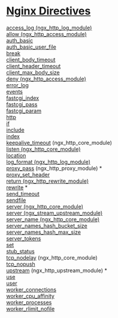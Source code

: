 # [Nginx Directives](http://nginx.org/en/docs/dirindex.html)

[access_log (ngx_http_log_module)](http://nginx.org/en/docs/http/ngx_http_log_module.html#access_log) \
[allow (ngx_http_access_module)](http://nginx.org/en/docs/http/ngx_http_access_module.html#allow) \
[auth_basic](http://nginx.org/en/docs/http/ngx_http_auth_basic_module.html#auth_basic) \
[auth_basic_user_file](http://nginx.org/en/docs/http/ngx_http_auth_basic_module.html#auth_basic_user_file) \
[break](http://nginx.org/en/docs/http/ngx_http_rewrite_module.html#break) \
[client_body_timeout](http://nginx.org/en/docs/http/ngx_http_core_module.html#client_body_timeout) \
[client_header_timeout](http://nginx.org/en/docs/http/ngx_http_core_module.html#client_header_timeout) \
[client_max_body_size](http://nginx.org/en/docs/http/ngx_http_core_module.html#client_max_body_size) \
[deny (ngx_http_access_module)](http://nginx.org/en/docs/http/ngx_http_access_module.html#deny) \
[error_log](http://nginx.org/en/docs/ngx_core_module.html#error_log) \
[events](http://nginx.org/en/docs/ngx_core_module.html#events) \
[fastcgi_index](http://nginx.org/en/docs/http/ngx_http_fastcgi_module.html#fastcgi_index) \
[fastcgi_pass](http://nginx.org/en/docs/http/ngx_http_fastcgi_module.html#fastcgi_pass) \
[fastcgi_param](http://nginx.org/en/docs/http/ngx_http_fastcgi_module.html#fastcgi_param) \
[http](http://nginx.org/en/docs/http/ngx_http_core_module.html#http) \
[if](http://nginx.org/en/docs/http/ngx_http_rewrite_module.html#if) \
[include](http://nginx.org/en/docs/ngx_core_module.html#include) \
[index](http://nginx.org/en/docs/http/ngx_http_index_module.html#index) \
[keepalive_timeout](http://nginx.org/en/docs/http/ngx_http_core_module.html#keepalive_timeout) (ngx_http_core_module) \
[listen (ngx_http_core_module)](http://nginx.org/en/docs/http/ngx_http_core_module.html#listen) \
[location](http://nginx.org/en/docs/http/ngx_http_core_module.html#location) \
[log_format (ngx_http_log_module)](http://nginx.org/en/docs/http/ngx_http_log_module.html#log_format) \
[proxy_pass](http://nginx.org/en/docs/http/ngx_http_proxy_module.html#proxy_pass) (ngx_http_proxy_module) * \
[proxy_set_header](http://nginx.org/en/docs/http/ngx_http_proxy_module.html#proxy_set_header) \
[return (ngx_http_rewrite_module)](http://nginx.org/en/docs/http/ngx_http_rewrite_module.html#return) \
[rewrite](http://nginx.org/en/docs/http/ngx_http_rewrite_module.html#rewrite) * \
[send_timeout](http://nginx.org/en/docs/http/ngx_http_core_module.html#send_timeout) \
[sendfile](http://nginx.org/en/docs/http/ngx_http_core_module.html#sendfile) \
[server (ngx_http_core_module)](http://nginx.org/en/docs/http/ngx_http_core_module.html#server) \
[server (ngx_stream_upstream_module)](http://nginx.org/en/docs/stream/ngx_stream_upstream_module.html#server) \
[server_name (ngx_http_core_module)](http://nginx.org/en/docs/http/ngx_http_core_module.html#server_name) \
[server_names_hash_bucket_size](http://nginx.org/en/docs/http/ngx_http_core_module.html#server_names_hash_bucket_size) \
[server_names_hash_max_size](http://nginx.org/en/docs/http/ngx_http_core_module.html#server_names_hash_max_size) \
[server_tokens](http://nginx.org/en/docs/http/ngx_http_core_module.html#server_tokens) \
[set](http://nginx.org/en/docs/http/ngx_http_rewrite_module.html#set) \
[stub_status](http://nginx.org/en/docs/http/ngx_http_stub_status_module.html#stub_status) \
[tcp_nodelay](http://nginx.org/en/docs/http/ngx_http_core_module.html#tcp_nodelay) (ngx_http_core_module) \
[tcp_nopush](http://nginx.org/en/docs/http/ngx_http_core_module.html#tcp_nopush) \
[upstream](http://nginx.org/en/docs/http/ngx_http_upstream_module.html#upstream) (ngx_http_upstream_module) * \
[use](http://nginx.org/en/docs/ngx_core_module.html#use) \
[user](http://nginx.org/en/docs/ngx_core_module.html#user) \
[worker_connections](http://nginx.org/en/docs/ngx_core_module.html#worker_connections) \
[worker_cpu_affinity](http://nginx.org/en/docs/ngx_core_module.html#worker_cpu_affinity) \
[worker_processes](http://nginx.org/en/docs/ngx_core_module.html#worker_processes) \
[worker_rlimit_nofile](http://nginx.org/en/docs/ngx_core_module.html#worker_rlimit_nofile)